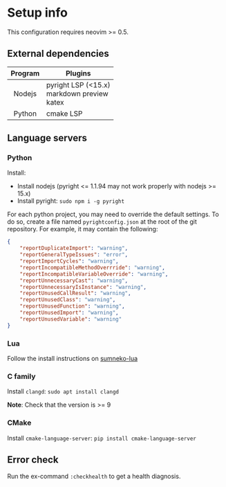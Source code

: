 # Setup info

This configuration requires neovim >= 0.5.

## External dependencies

| Program | Plugins                                   |
|:-------:|-------------------------------------------|
| Nodejs  | pyright LSP (<15.x) <br> markdown preview <br> katex|
| Python  | cmake LSP |

## Language servers

### Python

Install:
* Install nodejs (pyright <= 1.1.94 may not work properly with nodejs >= 15.x)
* Install pyright: `sudo npm i -g pyright`

For each python project, you may need to override the default settings. To do
so, create a file named `pyrightconfig.json` at the root of the git repository.
For example, it may contain the following:

```json
{
    "reportDuplicateImport": "warning",
    "reportGeneralTypeIssues": "error",
    "reportImportCycles": "warning",
    "reportIncompatibleMethodOverrride": "warning",
    "reportIncompatibleVariableOverride": "warning",
    "reportUnnecessaryCast": "warning",
    "reportUnnecessaryIsInstance": "warning",
    "reportUnusedCallResult": "warning",
    "reportUnusedClass": "warning",
    "reportUnusedFunction": "warning",
    "reportUnusedImport": "warning",
    "reportUnusedVariable": "warning"
}
```

### Lua
Follow the install instructions on [sumneko-lua][sumneko-lua]

### C family
Install `clangd`: `sudo apt install clangd`

__Note__: Check that the version is >= 9

### CMake
Install `cmake-language-server`: `pip install cmake-language-server`

## Error check
Run the ex-command `:checkhealth` to get a health diagnosis.

[sumneko-lua]: https://github.com/sumneko/lua-language-server
